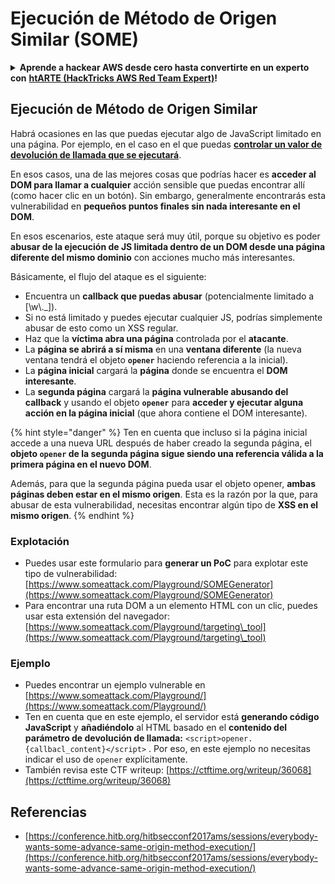 # Ejecución de Método de Origen Similar (SOME)

<details>

<summary><strong>Aprende a hackear AWS desde cero hasta convertirte en un experto con</strong> <a href="https://training.hacktricks.xyz/courses/arte"><strong>htARTE (HackTricks AWS Red Team Expert)</strong></a><strong>!</strong></summary>

* ¿Trabajas en una **empresa de ciberseguridad**? ¿Quieres que tu **empresa sea anunciada en HackTricks**? ¿O quieres tener acceso a la **última versión de PEASS o descargar HackTricks en PDF**? ¡Consulta los [**PLANES DE SUSCRIPCIÓN**](https://github.com/sponsors/carlospolop)!
* Descubre [**La Familia PEASS**](https://opensea.io/collection/the-peass-family), nuestra colección exclusiva de [**NFTs**](https://opensea.io/collection/the-peass-family)
* Obtén la [**ropa oficial de PEASS & HackTricks**](https://peass.creator-spring.com)
* **Únete al** [**💬**](https://emojipedia.org/speech-balloon/) [**grupo de Discord**](https://discord.gg/hRep4RUj7f) o al [**grupo de telegram**](https://t.me/peass) o **sígueme** en **Twitter** 🐦[**@carlospolopm**](https://twitter.com/hacktricks_live)**.**
* **Comparte tus trucos de hacking enviando PRs al** [**repositorio de hacktricks**](https://github.com/carlospolop/hacktricks) **y al** [**repositorio de hacktricks-cloud**](https://github.com/carlospolop/hacktricks-cloud).

</details>

## Ejecución de Método de Origen Similar

Habrá ocasiones en las que puedas ejecutar algo de JavaScript limitado en una página. Por ejemplo, en el caso en el que puedas [**controlar un valor de devolución de llamada que se ejecutará**](./#javascript-function).

En esos casos, una de las mejores cosas que podrías hacer es **acceder al DOM para llamar a cualquier** acción sensible que puedas encontrar allí (como hacer clic en un botón). Sin embargo, generalmente encontrarás esta vulnerabilidad en **pequeños puntos finales sin nada interesante en el DOM**.

En esos escenarios, este ataque será muy útil, porque su objetivo es poder **abusar de la ejecución de JS limitada dentro de un DOM desde una página diferente del mismo dominio** con acciones mucho más interesantes.

Básicamente, el flujo del ataque es el siguiente:

* Encuentra un **callback que puedas abusar** (potencialmente limitado a \[\w\\.\_]).
* Si no está limitado y puedes ejecutar cualquier JS, podrías simplemente abusar de esto como un XSS regular.
* Haz que la **víctima abra una página** controlada por el **atacante**.
* La **página se abrirá a sí misma** en una **ventana diferente** (la nueva ventana tendrá el objeto **`opener`** haciendo referencia a la inicial).
* La **página inicial** cargará la **página** donde se encuentra el **DOM interesante**.
* La **segunda página** cargará la **página vulnerable abusando del callback** y usando el objeto **`opener`** para **acceder y ejecutar alguna acción en la página inicial** (que ahora contiene el DOM interesante).

{% hint style="danger" %}
Ten en cuenta que incluso si la página inicial accede a una nueva URL después de haber creado la segunda página, el **objeto `opener` de la segunda página sigue siendo una referencia válida a la primera página en el nuevo DOM**.

Además, para que la segunda página pueda usar el objeto opener, **ambas páginas deben estar en el mismo origen**. Esta es la razón por la que, para abusar de esta vulnerabilidad, necesitas encontrar algún tipo de **XSS en el mismo origen**.
{% endhint %}

### Explotación

* Puedes usar este formulario para **generar un PoC** para explotar este tipo de vulnerabilidad: [https://www.someattack.com/Playground/SOMEGenerator](https://www.someattack.com/Playground/SOMEGenerator)
* Para encontrar una ruta DOM a un elemento HTML con un clic, puedes usar esta extensión del navegador: [https://www.someattack.com/Playground/targeting\_tool](https://www.someattack.com/Playground/targeting\_tool)

### Ejemplo

* Puedes encontrar un ejemplo vulnerable en [https://www.someattack.com/Playground/](https://www.someattack.com/Playground/)
* Ten en cuenta que en este ejemplo, el servidor está **generando código JavaScript** y **añadiéndolo** al HTML basado en el **contenido del parámetro de devolución de llamada:** `<script>opener.{callbacl_content}</script>` . Por eso, en este ejemplo no necesitas indicar el uso de `opener` explícitamente.
* También revisa este CTF writeup: [https://ctftime.org/writeup/36068](https://ctftime.org/writeup/36068)

## Referencias

* [https://conference.hitb.org/hitbsecconf2017ams/sessions/everybody-wants-some-advance-same-origin-method-execution/](https://conference.hitb.org/hitbsecconf2017ams/sessions/everybody-wants-some-advance-same-origin-method-execution/)
